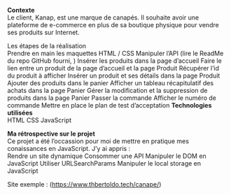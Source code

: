 <strong>Contexte</strong><br>
Le client, Kanap, est une marque de canapés. 
Il souhaite avoir une plateforme de e-commerce en plus de sa boutique physique pour vendre ses produits sur Internet.

<string>Les étapes de la réalisation</string> <br>
Prendre en main les maquettes HTML / CSS
Manipuler l’API (lire le ReadMe du repo GitHub fourni, )
Insérer les produits dans la page d’accueil
Faire le lien entre un produit de la page d’accueil et la page Produit
Récupérer l’id du produit à afficher
Insérer un produit et ses détails dans la page Produit
Ajouter des produits dans le panier
Afficher un tableau récapitulatif des achats dans la page Panier
Gérer la modification et la suppression de produits dans la page Panier
Passer la commande
Afficher le numéro de commande
Mettre en place le plan de test d’acceptation
<strong>Technologies utilisées</strong><br>
HTML
CSS
JavaScript

<strong> Ma rétrospective sur le projet</strong><br>
Ce projet a été l’occassion pour moi de mettre en pratique mes conaissances en JavaScript. J’y ai appris :
<br>
Rendre un site dynamique
Consommer une API
Manipuler le DOM en JavaScript
Utiliser URLSearchParams
Manipuler le local storage en JavaScript


Site exemple : (https://www.thbertoldo.tech/canape/)


